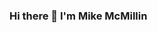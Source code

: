 ### Hi there 👋 I'm Mike McMillin

<!--
**M4K4TT4CK/M4K4TT4CK** is a ✨ _special_ ✨ repository because its `README.md` (this file) appears on your GitHub profile.

Here are some ideas to get you started:

- 🔭 I’m currently working on ... Projects with the Marne Innovation Center. I am also working on adding additional functionality to my Android app, Holibuddy, and my U.S. Army Tape Test calculator in ppt.
- 🌱 I’m currently learning ... advanced algorithms, C/C++, and mathematics for Machine Learning.
- 👯 I’m looking to collaborate on ... any open-source Java or Python projects.
- 🤔 I’m looking for help with ... nothing currently.
- 💬 Ask me about ... 
- 📫 How to reach me: ..
- ⚡ Fun fact: ...
-->
